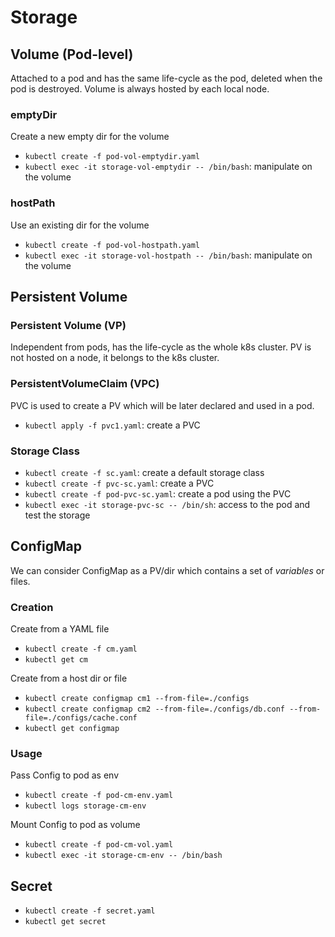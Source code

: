 # Storage
## Volume (Pod-level)
Attached to a pod and has the same life-cycle as the pod, deleted when the pod is destroyed. 
Volume is always hosted by each local node. 

### emptyDir
Create a new empty dir for the volume
- `kubectl create -f pod-vol-emptydir.yaml`
- `kubectl exec -it storage-vol-emptydir -- /bin/bash`: manipulate on the volume

### hostPath
Use an existing dir for the volume
- `kubectl create -f pod-vol-hostpath.yaml`
- `kubectl exec -it storage-vol-hostpath -- /bin/bash`: manipulate on the volume


## Persistent Volume
### Persistent Volume (VP)
Independent from pods, has the life-cycle as the whole k8s cluster.
PV is not hosted on a node, it belongs to the k8s cluster. 
 

### PersistentVolumeClaim (VPC)
PVC is used to create a PV which will be later declared and used in a pod.
- `kubectl apply -f pvc1.yaml`: create a PVC


### Storage Class
- `kubectl create -f sc.yaml`: create a default storage class
- `kubectl create -f pvc-sc.yaml`: create a PVC
- `kubectl create -f pod-pvc-sc.yaml`: create a pod using the PVC
- `kubectl exec -it storage-pvc-sc -- /bin/sh`: access to the pod and test the storage


## ConfigMap
We can consider ConfigMap as a PV/dir which contains a set of *variables* or files.  

### Creation
Create from a YAML file
- `kubectl create -f cm.yaml`
- `kubectl get cm`

Create from a host dir or file
- `kubectl create configmap cm1 --from-file=./configs`
- `kubectl create configmap cm2 --from-file=./configs/db.conf --from-file=./configs/cache.conf`
- `kubectl get configmap`

### Usage
Pass Config to pod as env
- `kubectl create -f pod-cm-env.yaml`
- `kubectl logs storage-cm-env`

Mount Config to pod as volume
- `kubectl create -f pod-cm-vol.yaml`
- `kubectl exec -it storage-cm-env -- /bin/bash`

## Secret
- `kubectl create -f secret.yaml`
- `kubectl get secret`


